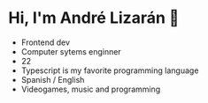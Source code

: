 # Hi, I'm André Lizarán 👾

* Frontend dev 
* Computer sytems enginner
* 22
* Typescript is my favorite programming language
* Spanish / English
* Videogames, music and programming
